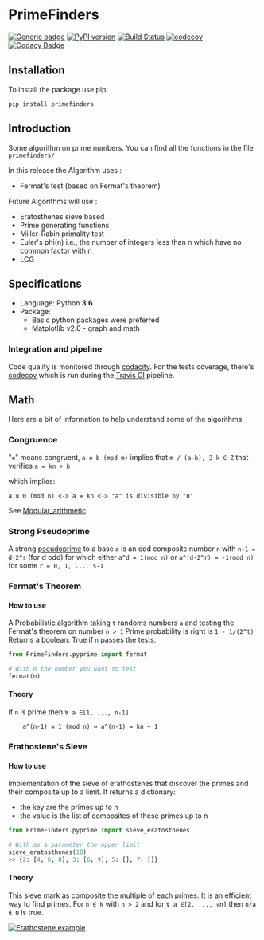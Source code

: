 # PrimeFinders

 [![Generic badge](https://img.shields.io/badge/github-primefinders-blue.svg)](https://github.com/LaGuer/primefinders) 
 [![PyPI version](https://badge.fury.io/py/primefinders.svg)](https://badge.fury.io/py/primefinders) 
 [![Build Status](https://travis-ci.org/LaGuer/primefinders.svg?branch=master)](https://travis-ci.org/LaGuer/primefinders) 
 [![codecov](https://codecov.io/gh/LaGuer/primefinders/branch/master/graph/badge.svg)](https://codecov.io/gh/LaGuer/primefinders) 
 [![Codacy Badge](https://api.codacy.com/project/badge/Grade/)](https://www.codacy.com/app/LaGuer/primefinders?utm_source=github.com&amp;utm_medium=referral&amp;utm_content=LaGuer/primefinders&amp;utm_campaign=Badge_Grade)

## Installation

To install the package use pip:

    pip install primefinders


## Introduction

Some algorithm on prime numbers. You can find all the functions in the file `primefinders/`

In this release the Algorithm uses : 

- Fermat's test (based on Fermat's theorem)

Future Algorithms will use :

- Eratosthenes sieve based
- Prime generating functions
- Miller-Rabin primality test
- Euler's phi(n) i.e., the number of integers less than n which have no common factor with n
- LCG


## Specifications

- Language: Python **3.6** 
- Package:
	- Basic python packages were preferred
	- Matplotlib v2.0 - graph and math

### Integration and pipeline

Code quality is monitored through [codacity](https://www.codacy.com/app/LaGuer/primefinders/dashboard).
For the tests coverage, there's [codecov](https://codecov.io/gh/LaGuer/primefinders) which is run during the [Travis CI](https://travis-ci.org/LaGuer/primefinders) pipeline.

## Math

Here are a bit of information to help understand some of the algorithms

### Congruence

 "`≡`" means congruent, `a ≡ b (mod m)` implies that 
`m / (a-b), ∃ k ∈ Z` that verifies `a = kn + b`
   
 which implies:

    a ≡ 0 (mod n) <-> a = kn <-> "a" is divisible by "n" 
    
See [Modular_arithmetic](https://en.wikipedia.org/wiki/Modular_arithmetic)
    
### Strong Pseudoprime

A strong [pseudoprime](http://mathworld.wolfram.com/StrongPseudoprime.html) to a base `a` is an odd composite number `n` 
with `n-1 = d·2^s` (for d odd) for which either `a^d = 1(mod n)` or `a^(d·2^r) = -1(mod n)` for some `r = 0, 1, ..., s-1` </br>


### Fermat's Theorem

#### How to use

A Probabilistic algorithm taking `t` randoms numbers `a` and testing the Fermat's theorem on number `n > 1`
Prime probability is right is `1 - 1/(2^t)`
Returns a boolean: True if `n` passes the tests.

```python
from PrimeFinders.pyprime import fermat

# With n the number you want to test
fermat(n)
```

#### Theory

If `n` is prime then `∀ a ∈[1, ..., n-1]`

```
    a^(n-1) ≡ 1 (mod n) ⇔ a^(n-1) = kn + 1
```
    
### Erathostene's Sieve

#### How to use

Implementation of the sieve of erathostenes that discover the primes and their composite up to a limit.
It returns a dictionary:
  - the key are the primes up to n
  - the value is the list of composites of these primes up to n

```python
from PrimeFinders.pyprime import sieve_eratosthenes

# With as a parameter the upper limit
sieve_eratosthenes(10)
>> {2: [4, 6, 8], 3: [6, 9], 5: [], 7: []}
```

#### Theory

This sieve mark as composite the multiple of each primes. It is an efficient way to find primes.
For `n ∈ N` with `n > 2` and for `∀ a ∈[2, ..., √n]` then `n/a ∉ N` is true.

[![Erathostene example](https://upload.wikimedia.org/wikipedia/commons/b/b9/Sieve_of_Eratosthenes_animation.gif)](https://en.wikipedia.org/wiki/Sieve_of_Eratosthenes)



